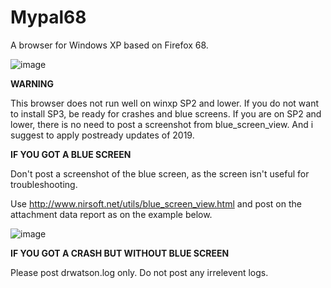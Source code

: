 # Mypal68

A browser for Windows XP based on Firefox 68.

![image](https://user-images.githubusercontent.com/19492771/152347482-f51058cd-2967-4bc5-80fd-5d269c328774.png)


**WARNING**

This browser does not run well on winxp SP2 and lower. If you do not want to install SP3, be ready for crashes and blue screens.
If you are on SP2 and lower, there is no need to post a screenshot from blue_screen_view. And i suggest to apply postready updates of 2019.

**IF YOU GOT A BLUE SCREEN**

Don't post a screenshot of the blue screen, as the screen isn't useful for troubleshooting.

Use http://www.nirsoft.net/utils/blue_screen_view.html and post on the attachment data report as on the example below.
                                                                                        
![image](https://user-images.githubusercontent.com/19492771/162557875-7e17c6b9-d84a-4927-90e6-b46e5bbb44f1.png)

**IF YOU GOT A CRASH BUT WITHOUT BLUE SCREEN**

Please post drwatson.log only. Do not post any irrelevent logs.
